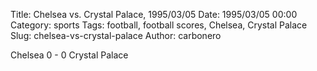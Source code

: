 Title: Chelsea vs. Crystal Palace, 1995/03/05
Date: 1995/03/05 00:00
Category: sports
Tags: football, football scores, Chelsea, Crystal Palace
Slug: chelsea-vs-crystal-palace
Author: carbonero


Chelsea 0 - 0 Crystal Palace
